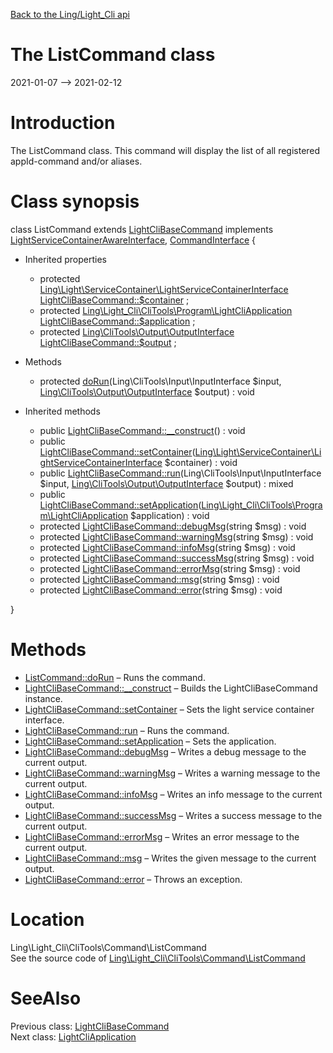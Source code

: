 [Back to the Ling/Light_Cli api](https://github.com/lingtalfi/Light_Cli/blob/master/doc/api/Ling/Light_Cli.md)



The ListCommand class
================
2021-01-07 --> 2021-02-12






Introduction
============

The ListCommand class.
This command will display the list of all registered appId-command and/or aliases.



Class synopsis
==============


class <span class="pl-k">ListCommand</span> extends [LightCliBaseCommand](https://github.com/lingtalfi/Light_Cli/blob/master/doc/api/Ling/Light_Cli/CliTools/Command/LightCliBaseCommand.md) implements [LightServiceContainerAwareInterface](https://github.com/lingtalfi/Light/blob/master/doc/api/Ling/Light/ServiceContainer/LightServiceContainerAwareInterface.md), [CommandInterface](https://github.com/lingtalfi/CliTools/blob/master/doc/api/Ling/CliTools/Command/CommandInterface.md) {

- Inherited properties
    - protected [Ling\Light\ServiceContainer\LightServiceContainerInterface](https://github.com/lingtalfi/Light/blob/master/doc/api/Ling/Light/ServiceContainer/LightServiceContainerInterface.md) [LightCliBaseCommand::$container](#property-container) ;
    - protected [Ling\Light_Cli\CliTools\Program\LightCliApplication](https://github.com/lingtalfi/Light_Cli/blob/master/doc/api/Ling/Light_Cli/CliTools/Program/LightCliApplication.md) [LightCliBaseCommand::$application](#property-application) ;
    - protected [Ling\CliTools\Output\OutputInterface](https://github.com/lingtalfi/CliTools/blob/master/doc/api/Ling/CliTools/Output/OutputInterface.md) [LightCliBaseCommand::$output](#property-output) ;

- Methods
    - protected [doRun](https://github.com/lingtalfi/Light_Cli/blob/master/doc/api/Ling/Light_Cli/CliTools/Command/ListCommand/doRun.md)(Ling\CliTools\Input\InputInterface $input, [Ling\CliTools\Output\OutputInterface](https://github.com/lingtalfi/CliTools/blob/master/doc/api/Ling/CliTools/Output/OutputInterface.md) $output) : void

- Inherited methods
    - public [LightCliBaseCommand::__construct](https://github.com/lingtalfi/Light_Cli/blob/master/doc/api/Ling/Light_Cli/CliTools/Command/LightCliBaseCommand/__construct.md)() : void
    - public [LightCliBaseCommand::setContainer](https://github.com/lingtalfi/Light_Cli/blob/master/doc/api/Ling/Light_Cli/CliTools/Command/LightCliBaseCommand/setContainer.md)([Ling\Light\ServiceContainer\LightServiceContainerInterface](https://github.com/lingtalfi/Light/blob/master/doc/api/Ling/Light/ServiceContainer/LightServiceContainerInterface.md) $container) : void
    - public [LightCliBaseCommand::run](https://github.com/lingtalfi/Light_Cli/blob/master/doc/api/Ling/Light_Cli/CliTools/Command/LightCliBaseCommand/run.md)(Ling\CliTools\Input\InputInterface $input, [Ling\CliTools\Output\OutputInterface](https://github.com/lingtalfi/CliTools/blob/master/doc/api/Ling/CliTools/Output/OutputInterface.md) $output) : mixed
    - public [LightCliBaseCommand::setApplication](https://github.com/lingtalfi/Light_Cli/blob/master/doc/api/Ling/Light_Cli/CliTools/Command/LightCliBaseCommand/setApplication.md)([Ling\Light_Cli\CliTools\Program\LightCliApplication](https://github.com/lingtalfi/Light_Cli/blob/master/doc/api/Ling/Light_Cli/CliTools/Program/LightCliApplication.md) $application) : void
    - protected [LightCliBaseCommand::debugMsg](https://github.com/lingtalfi/Light_Cli/blob/master/doc/api/Ling/Light_Cli/CliTools/Command/LightCliBaseCommand/debugMsg.md)(string $msg) : void
    - protected [LightCliBaseCommand::warningMsg](https://github.com/lingtalfi/Light_Cli/blob/master/doc/api/Ling/Light_Cli/CliTools/Command/LightCliBaseCommand/warningMsg.md)(string $msg) : void
    - protected [LightCliBaseCommand::infoMsg](https://github.com/lingtalfi/Light_Cli/blob/master/doc/api/Ling/Light_Cli/CliTools/Command/LightCliBaseCommand/infoMsg.md)(string $msg) : void
    - protected [LightCliBaseCommand::successMsg](https://github.com/lingtalfi/Light_Cli/blob/master/doc/api/Ling/Light_Cli/CliTools/Command/LightCliBaseCommand/successMsg.md)(string $msg) : void
    - protected [LightCliBaseCommand::errorMsg](https://github.com/lingtalfi/Light_Cli/blob/master/doc/api/Ling/Light_Cli/CliTools/Command/LightCliBaseCommand/errorMsg.md)(string $msg) : void
    - protected [LightCliBaseCommand::msg](https://github.com/lingtalfi/Light_Cli/blob/master/doc/api/Ling/Light_Cli/CliTools/Command/LightCliBaseCommand/msg.md)(string $msg) : void
    - protected [LightCliBaseCommand::error](https://github.com/lingtalfi/Light_Cli/blob/master/doc/api/Ling/Light_Cli/CliTools/Command/LightCliBaseCommand/error.md)(string $msg) : void

}






Methods
==============

- [ListCommand::doRun](https://github.com/lingtalfi/Light_Cli/blob/master/doc/api/Ling/Light_Cli/CliTools/Command/ListCommand/doRun.md) &ndash; Runs the command.
- [LightCliBaseCommand::__construct](https://github.com/lingtalfi/Light_Cli/blob/master/doc/api/Ling/Light_Cli/CliTools/Command/LightCliBaseCommand/__construct.md) &ndash; Builds the LightCliBaseCommand instance.
- [LightCliBaseCommand::setContainer](https://github.com/lingtalfi/Light_Cli/blob/master/doc/api/Ling/Light_Cli/CliTools/Command/LightCliBaseCommand/setContainer.md) &ndash; Sets the light service container interface.
- [LightCliBaseCommand::run](https://github.com/lingtalfi/Light_Cli/blob/master/doc/api/Ling/Light_Cli/CliTools/Command/LightCliBaseCommand/run.md) &ndash; Runs the command.
- [LightCliBaseCommand::setApplication](https://github.com/lingtalfi/Light_Cli/blob/master/doc/api/Ling/Light_Cli/CliTools/Command/LightCliBaseCommand/setApplication.md) &ndash; Sets the application.
- [LightCliBaseCommand::debugMsg](https://github.com/lingtalfi/Light_Cli/blob/master/doc/api/Ling/Light_Cli/CliTools/Command/LightCliBaseCommand/debugMsg.md) &ndash; Writes a debug message to the current output.
- [LightCliBaseCommand::warningMsg](https://github.com/lingtalfi/Light_Cli/blob/master/doc/api/Ling/Light_Cli/CliTools/Command/LightCliBaseCommand/warningMsg.md) &ndash; Writes a warning message to the current output.
- [LightCliBaseCommand::infoMsg](https://github.com/lingtalfi/Light_Cli/blob/master/doc/api/Ling/Light_Cli/CliTools/Command/LightCliBaseCommand/infoMsg.md) &ndash; Writes an info message to the current output.
- [LightCliBaseCommand::successMsg](https://github.com/lingtalfi/Light_Cli/blob/master/doc/api/Ling/Light_Cli/CliTools/Command/LightCliBaseCommand/successMsg.md) &ndash; Writes a success message to the current output.
- [LightCliBaseCommand::errorMsg](https://github.com/lingtalfi/Light_Cli/blob/master/doc/api/Ling/Light_Cli/CliTools/Command/LightCliBaseCommand/errorMsg.md) &ndash; Writes an error message to the current output.
- [LightCliBaseCommand::msg](https://github.com/lingtalfi/Light_Cli/blob/master/doc/api/Ling/Light_Cli/CliTools/Command/LightCliBaseCommand/msg.md) &ndash; Writes the given message to the current output.
- [LightCliBaseCommand::error](https://github.com/lingtalfi/Light_Cli/blob/master/doc/api/Ling/Light_Cli/CliTools/Command/LightCliBaseCommand/error.md) &ndash; Throws an exception.





Location
=============
Ling\Light_Cli\CliTools\Command\ListCommand<br>
See the source code of [Ling\Light_Cli\CliTools\Command\ListCommand](https://github.com/lingtalfi/Light_Cli/blob/master/CliTools/Command/ListCommand.php)



SeeAlso
==============
Previous class: [LightCliBaseCommand](https://github.com/lingtalfi/Light_Cli/blob/master/doc/api/Ling/Light_Cli/CliTools/Command/LightCliBaseCommand.md)<br>Next class: [LightCliApplication](https://github.com/lingtalfi/Light_Cli/blob/master/doc/api/Ling/Light_Cli/CliTools/Program/LightCliApplication.md)<br>
